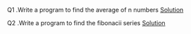 Q1 .Write a program to find the average of n numbers
[Solution](q1.asm)

Q2 .Write a program to find the fibonacii series
[Solution](q2.asm)
